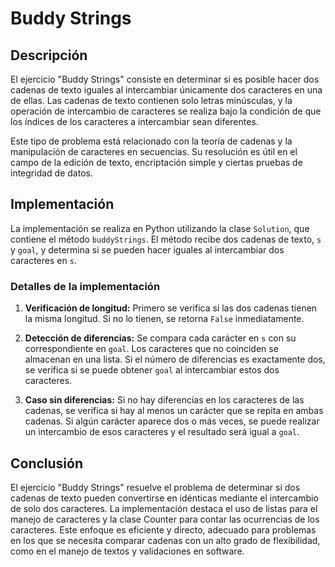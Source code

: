 # Buddy Strings

## Descripción

El ejercicio "Buddy Strings" consiste en determinar si es posible hacer dos cadenas de texto iguales al intercambiar únicamente dos caracteres en una de ellas. Las cadenas de texto contienen solo letras minúsculas, y la operación de intercambio de caracteres se realiza bajo la condición de que los índices de los caracteres a intercambiar sean diferentes.

Este tipo de problema está relacionado con la teoría de cadenas y la manipulación de caracteres en secuencias. Su resolución es útil en el campo de la edición de texto, encriptación simple y ciertas pruebas de integridad de datos.

## Implementación

La implementación se realiza en Python utilizando la clase `Solution`, que contiene el método `buddyStrings`. El método recibe dos cadenas de texto, `s` y `goal`, y determina si se pueden hacer iguales al intercambiar dos caracteres en `s`.

### Detalles de la implementación

1. **Verificación de longitud:** Primero se verifica si las dos cadenas tienen la misma longitud. Si no lo tienen, se retorna `False` inmediatamente.

2. **Detección de diferencias:** Se compara cada carácter en `s` con su correspondiente en `goal`. Los caracteres que no coinciden se almacenan en una lista. Si el número de diferencias es exactamente dos, se verifica si se puede obtener `goal` al intercambiar estos dos caracteres.

3. **Caso sin diferencias:** Si no hay diferencias en los caracteres de las cadenas, se verifica si hay al menos un carácter que se repita en ambas cadenas. Si algún carácter aparece dos o más veces, se puede realizar un intercambio de esos caracteres y el resultado será igual a `goal`.

## Conclusión

El ejercicio "Buddy Strings" resuelve el problema de determinar si dos cadenas de texto pueden convertirse en idénticas mediante el intercambio de solo dos caracteres. La implementación destaca el uso de listas para el manejo de caracteres y la clase Counter para contar las ocurrencias de los caracteres. Este enfoque es eficiente y directo, adecuado para problemas en los que se necesita comparar cadenas con un alto grado de flexibilidad, como en el manejo de textos y validaciones en software.
